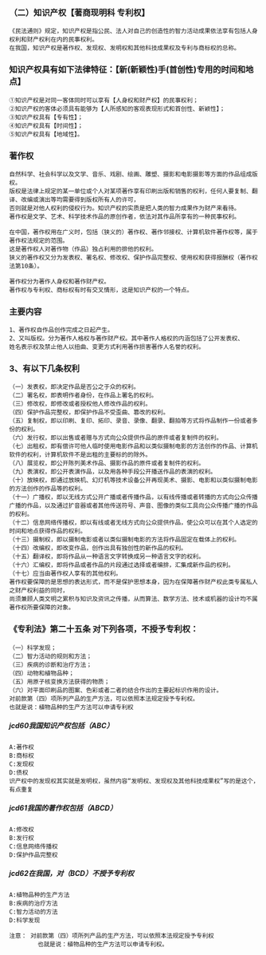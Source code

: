 ### （二）知识产权【著商现明科 专利权】
    《民法通则》规定，知识产权是指公民、法人对自己的创造性的智力活动成果依法享有包括人身权利和财产权利在内的民事权利。
    在我国，知识产权是著作权、发现权、发明权和其他科技成果权及专利与商标权的总称。

### 知识产权具有如下法律特征：【新(新颖性)手(首创性)专用的时间和地点】
    ①知识产权是对同一客体同时可以享有【人身权和财产权】的民事权利；
    ②知识产权的客体必须具有能够为【人所感知的客观表现形式和首创性、新颖性】；
    ③知识产权具有【专有性】；
    ④知识产权具有【时间性】；
    ⑤知识产权具有【地域性】。



### 著作权
    自然科学、社会科学以及文学、音乐、戏剧、绘画、雕塑、摄影和电影摄影等方面的作品组成版权。
    版权是法律上规定的某一单位或个人对某项著作享有印刷出版和销售的权利，任何人要复制、翻译、改编或演出等均需要得到版权所有人的许可，
    否则就是对他人权利的侵权行为。知识产权的实质是把人类的智力成果作为财产来看待。
    著作权是文学、艺术、科学技术作品的原创作者，依法对其作品所享有的一种民事权利。
    
    在中国，著作权用在广义时，包括（狭义的）著作权、著作邻接权、计算机软件著作权等，属于著作权法规定的范围。
    这是著作权人对著作物（作品）独占利用的排他的权利。
    狭义的著作权又分为发表权、署名权、修改权、保护作品完整权、使用权和获得报酬权（著作权法第10条）。
    
    著作权分为著作人身权和著作财产权。
    著作权与专利权、商标权有时有交叉情形，这是知识产权的一个特点。
    
### 主要内容
    1、著作权自作品创作完成之日起产生。
    2、又叫版权。分为著作人格权与著作财产权。其中著作人格权的内涵包括了公开发表权、
    姓名表示权及禁止他人以扭曲、变更方式利用著作损害著作人名誉的权利。
    
### 3、有以下几条权利
    （一）发表权，即决定作品是否公之于众的权利。
    （二）署名权，即表明作者身份，在作品上署名的权利。
    （三）修改权，即修改或者授权他人修改作品的权利。
    （四）保护作品完整权，即保护作品不受歪曲、篡改的权利。
    （五）复制权，即以印刷、复印、拓印、录音、录像、翻录、翻拍等方式将作品制作一份或者多份的权利。
    （六）发行权，即以出售或者赠与方式向公众提供作品的原件或者复制件的权利。
    （七）出租权，即有偿许可他人临时使用电影作品和以类似摄制电影的方法创作的作品、计算机软件的权利，计算机软件不是出租的主要标的的除外。
    （八）展览权，即公开陈列美术作品、摄影作品的原件或者复制件的权利。
    （九）表演权，即公开表演作品，以及用各种手段公开播送作品的表演的权利。
    （十）放映权，即通过放映机、幻灯机等技术设备公开再现美术、摄影、电影和以类似摄制电影的方法创作的作品等的权利。
    （十一）广播权，即以无线方式公开广播或者传播作品，以有线传播或者转播的方式向公众传播广播的作品，以及通过扩音器或者其他传送符号、声音、图像的类似工具向公众传播广播的作品的权利。
    （十二）信息网络传播权，即以有线或者无线方式向公众提供作品，使公众可以在其个人选定的时间和地点获得作品的权利。
    （十三）摄制权，即以摄制电影或者以类似摄制电影的方法将作品固定在载体上的权利。
    （十四）改编权，即改变作品，创作出具有独创性的新作品的权利。
    （十五）翻译权，即将作品从一种语言文字转换成另一种语言文字的权利。
    （十六）汇编权，即将作品或者作品的片段通过选择或者编排，汇集成新作品的权利。
    （十七）应当由著作权人享有的其他权利。
    著作权要保障的是思想的表达形式，而不是保护思想本身，因为在保障著作财产权此类专属私人之财产权利益的同时，
    尚须兼顾人类文明之累积与知识及资讯之传播，从而算法、数学方法、技术或机器的设计均不属著作权所要保障的对象。
    


### 《专利法》第二十五条 对下列各项，不授予专利权：
    （一）科学发现；
    （二）智力活动的规则和方法；
    （三）疾病的诊断和治疗方法；
    （四）动物和植物品种；
    （五）用原子核变换方法获得的物质；
    （六）对平面印刷品的图案、色彩或者二者的结合作出的主要起标识作用的设计。
    对前款第（四）项所列产品的生产方法，可以依照本法规定授予专利权。
    也就是说：植物品种的生产方法可以申请专利权

##### jcd60我国知识产权包括（ABC）
    A:著作权
    B:商标权
    C:发现权
    D:债权
    识产权中的发现权其实就是发明权，虽然内容“发明权、发现权及其他科技成果权”写的是这个，有点重复

##### jcd61我国的著作权包括（ABCD）
    A:修改权
    B:发行权
    C:信息网络传播权
    D:保护作品完整权

##### jcd62在我国，对（BCD）不授予专利权
    A:植物品种的生产方法
    B:疾病的治疗方法
    C:智力活动的方法
    D:科学发现
    
    注意： 对前款第（四）项所列产品的生产方法，可以依照本法规定授予专利权
            也就是说：植物品种的生产方法可以申请专利权。

































    